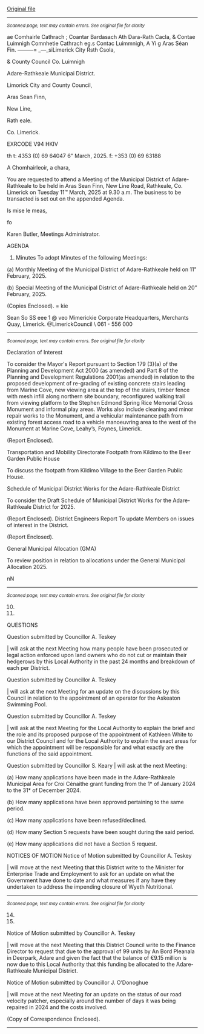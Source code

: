[Original file](https://www.limerick.ie/sites/default/files/media/documents/2025-03/agenda-meeting-of-the-municipal-district-of-adare-rathkeale-11th-march-2025.pdf)

---
*<small>Scanned page, text may contain errors. See original file for clarity</small>*  

ae Comhairle Cathrach ; Coantar Bardasach Ath Dara-Rath Cacla,
& Contae Luimnigh Comnhetie Cathrach eg.s Contac Luimmnigh,
A Yi g Aras Séan Fin.
———= _—_siLimerick City Rsth Csola,

& County Council Co. Luimnigh

Adare-Rathkeale Municipai District.

Limorick City and County Council,

Aras Sean Finn,

New Line,

Rath eale.

Co. Limerick.

EXRCODE V94 HKIV

th t: 4353 (0) 69 64047
6" March, 2025. f: +353 (0) 69 63188

A Chomhairleoir, a chara,

You are requested to attend a Meeting of the Municipal District of Adare-Rathkeale to be held in
Aras Sean Finn, New Line Road, Rathkeale, Co. Limerick on Tuesday 11™ March, 2025 at 9.30 a.m.
The business to be transacted is set out on the appended Agenda.

Is mise le meas,

fo

Karen Butler,
Meetings Administrator.

AGENDA

1. Minutes
To adopt Minutes of the following Meetings:

(a) Monthly Meeting of the Municipal District of Adare-Rathkeale held on 11" February,
2025.

(b) Special Meeting of the Municipal District of Adare-Rathkeale held on 20” February,
2025.

(Copies Enclosed).
= kie

Sean So SS eee 1 @ veo Mimerickie
Corporate Headquarters, Merchants Quay, Limerick. @LimerickCouncil
\ 061 - 556 000


---
*<small>Scanned page, text may contain errors. See original file for clarity</small>*  

Declaration of Interest

To consider the Mayor's Report pursuant to Section 179 (3)(a) of the Planning and
Development Act 2000 (as amended) and Part 8 of the Planning and Development
Regulations 2001(as amended) in relation to the proposed development of re-grading of
existing concrete stairs leading from Marine Cove, new viewing area at the top of the stairs,
timber fence with mesh infill along northern site boundary, reconfigured walking trail from
viewing platform to the Stephen Edmond Spring Rice Memorial Cross Monument and
informal play areas. Works also include cleaning and minor repair works to the Monument,
and a vehicular maintenance path from existing forest access road to a vehicle
manoeuvring area to the west of the Monument at Marine Cove, Leahy’s, Foynes, Limerick.

(Report Enclosed).

Transportation and Mobility Directorate
Footpath from Kildimo to the Beer Garden Public House

To discuss the footpath from Kildimo Village to the Beer Garden Public House.

Schedule of Municipal District Works for the Adare-Rathkeale District

To consider the Draft Schedule of Municipal District Works for the Adare-Rathkeale District
for 2025.

(Report Enclosed).
District Engineers Report
To update Members on issues of interest in the District.

(Report Enclosed).

General Municipal Allocation (GMA)

To review position in relation to allocations under the General Municipal Allocation 2025.

nN


---
*<small>Scanned page, text may contain errors. See original file for clarity</small>*  

10.

11.

QUESTIONS

Question submitted by Councillor A. Teskey

| will ask at the next Meeting how many people have been prosecuted or legal action
enforced upon land owners who do not cut or maintain their hedgerows by this Local
Authority in the past 24 months and breakdown of each per District.

Question submitted by Councillor A. Teskey

| will ask at the next Meeting for an update on the discussions by this Council in relation to
the appointment of an operator for the Askeaton Swimming Pool.

Question submitted by Councillor A. Teskey

| will ask at the next Meeting for the Local Authority to explain the brief and the role and
its proposed purpose of the appointment of Kathleen White to our District Council and for
the Local Authority to explain the exact areas for which the appointment will be responsible
for and what exactly are the functions of the said appointment.

Question submitted by Councillor S. Keary
| will ask at the next Meeting:

(a) How many applications have been made in the Adare-Rathkeale Municipal Area for
Croi Cénaithe grant funding from the 1* of January 2024 to the 31* of December 2024.

(b) How many applications have been approved pertaining to the same period.

(c) How many applications have been refused/declined.

(d) How many Section 5 requests have been sought during the said period.

(e) How many applications did not have a Section 5 request.

NOTICES OF MOTION
Notice of Motion submitted by Councillor A. Teskey

| will move at the next Meeting that this District write to the Minister for Enterprise Trade
and Employment to ask for an update on what the Government have done to date and
what measures if any have they undertaken to address the impending closure of Wyeth
Nutritional.


---
*<small>Scanned page, text may contain errors. See original file for clarity</small>*  

14.

16.

Notice of Motion submitted by Councillor A. Teskey

| will move at the next Meeting that this District Council write to the Finance Director to
request that due to the approval of 99 units by An Bord Pleanala in Deerpark, Adare and
given the fact that the balance of €9.15 million is now due to this Local Authority that this
funding be allocated to the Adare-Rathkeale Municipal District.

Notice of Motion submitted by Councillor J. O’Donoghue

| will move at the next Meeting for an update on the status of our road velocity patcher,
especially around the number of days it was being repaired in 2024 and the costs involved.

(Copy of Correspondence Enclosed).


---

